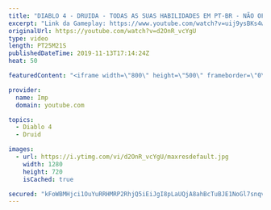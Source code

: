 ```yaml
---
title: "DIABLO 4 - DRUIDA - TODAS AS SUAS HABILIDADES EM PT-BR - NÃO OFICIAL"
excerpt: "Link da Gameplay: https://www.youtube.com/watch?v=uij9ysBKs4w&t=4s Lives nos Canais abaixo, siga pra não perder nenhuma! ⭐ Seja Membro no ..."
originalUrl: https://youtube.com/watch?v=d2OnR_vcYgU
type: video
length: PT25M21S
publishedDateTime: 2019-11-13T17:14:24Z
heat: 50

featuredContent: "<iframe width=\"800\" height=\"500\" frameborder=\"0\" src=\"https://www.youtube.com/embed/d2OnR_vcYgU\" allow=\"accelerometer; autoplay; encrypted-media; gyroscope; picture-in-picture\" allowfullscreen></iframe>"

provider:
  name: Imp
  domain: youtube.com

topics:
  - Diablo 4
  - Druid

images:
  - url: https://i.ytimg.com/vi/d2OnR_vcYgU/maxresdefault.jpg
    width: 1280
    height: 720
    isCached: true

secured: "kFoWBMHjci1OuYuRRHMRP2RhjQ5iEiJgI8pLaUQjA8ahBcTuBJE1NoGl7snqv4j+KCRamkOSNOBJXk32ZblmUiP9fKWzBZ2H2ALcRO9tGIP0oH11EENIr46jUVvp9P45kHSsIjHIBsZ1qojohsp3tBNvMKGzIbNJ5iwktRTeH46kUqoObWho7vlCw4zPdDQJ9dSRXa8KOpKhnm6iomocoMBmoifdyaBivU7THXnv4hiAnfJJJv1tQD16JYAYFRvzlCreo5qko3K1/1EMPRULnQP3lfstTe9baZ6QRlnpoYmNbnUqSP16NKnyZbvsP+b3w0FnvGT8Np8ZpJqae6FZgvdK6WGHtXsR+XI1L34+0idoopj5jHlOg3ocdqhznz50Ibv8LxA+/Jj33m1Y1Az+PnpLDUXcS83f0mj7bqOUyDI=;ntJ3b326FFR50b8RWxirmg=="
---
```



